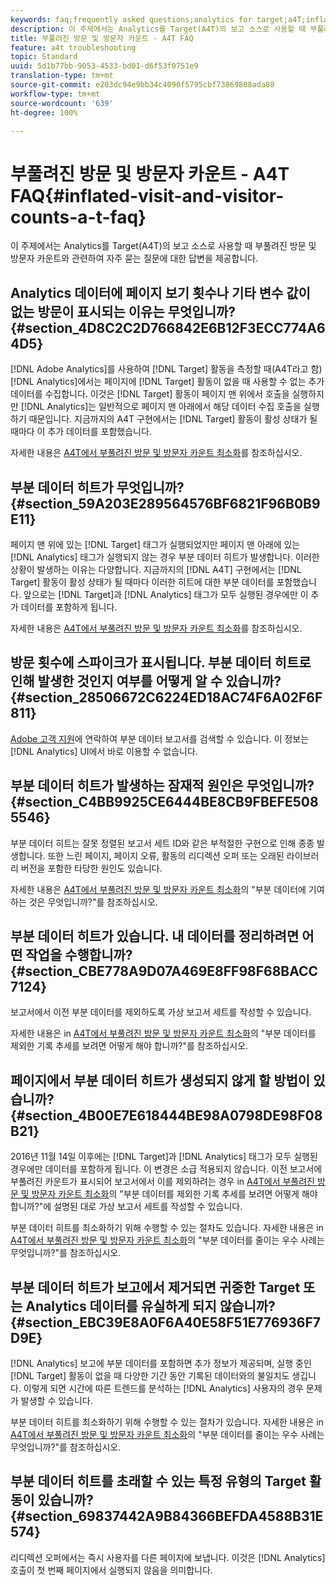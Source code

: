 ```yaml
---
keywords: faq;frequently asked questions;analytics for target;a4T;inflated;visit;visitor;partial hit;orphaned;orphan;partial-hit
description: 이 주제에서는 Analytics를 Target(A4T)의 보고 소스로 사용할 때 부풀려진 방문 및 방문자 카운트와 관련하여 자주 묻는 질문에 대한 답변을 제공합니다.
title: 부풀려진 방문 및 방문자 카운트 - A4T FAQ
feature: a4t troubleshooting
topic: Standard
uuid: 5d1b77bb-9053-4533-bd01-d6f53f0751e9
translation-type: tm+mt
source-git-commit: e203dc94e9bb34c4090f5795cbf73869808ada88
workflow-type: tm+mt
source-wordcount: '639'
ht-degree: 100%

---
```



# 부풀려진 방문 및 방문자 카운트 - A4T FAQ{#inflated-visit-and-visitor-counts-a-t-faq}

이 주제에서는 Analytics를 Target(A4T)의 보고 소스로 사용할 때 부풀려진 방문 및 방문자 카운트와 관련하여 자주 묻는 질문에 대한 답변을 제공합니다.

## Analytics 데이터에 페이지 보기 횟수나 기타 변수 값이 없는 방문이 표시되는 이유는 무엇입니까? {#section_4D8C2C2D766842E6B12F3ECC774A64D5}

[!DNL Adobe Analytics]를 사용하여 [!DNL Target] 활동을 측정할 때(A4T라고 함) [!DNL Analytics]에서는 페이지에 [!DNL Target] 활동이 없을 때 사용할 수 없는 추가 데이터를 수집합니다. 이것은 [!DNL Target] 활동이 페이지 맨 위에서 호출을 실행하지만 [!DNL Analytics]는 일반적으로 페이지 맨 아래에서 해당 데이터 수집 호출을 실행하기 때문입니다. 지금까지의 A4T 구현에서는 [!DNL Target] 활동이 활성 상태가 될 때마다 이 추가 데이터를 포함했습니다.

자세한 내용은 [A4T에서 부풀려진 방문 및 방문자 카운트 최소화](../../../c-integrating-target-with-mac/a4t/c-a4t-troubleshooting/minimizing-inflated-visit-and-visitor-counts-a4t.md#concept_A515C2DE126E44B6AD97754C2C6D5235)를 참조하십시오.

## 부분 데이터 히트가 무엇입니까? {#section_59A203E289564576BF6821F96B0B9E11}

페이지 맨 위에 있는 [!DNL Target] 태그가 실행되었지만 페이지 맨 아래에 있는 [!DNL Analytics] 태그가 실행되지 않는 경우 부분 데이터 히트가 발생합니다. 이러한 상황이 발생하는 이유는 다양합니다. 지금까지의 [!DNL A4T] 구현에서는 [!DNL Target] 활동이 활성 상태가 될 때마다 이러한 히트에 대한 부분 데이터를 포함했습니다. 앞으로는 [!DNL Target]과 [!DNL Analytics] 태그가 모두 실행된 경우에만 이 추가 데이터를 포함하게 됩니다.

자세한 내용은 [A4T에서 부풀려진 방문 및 방문자 카운트 최소화](../../../c-integrating-target-with-mac/a4t/c-a4t-troubleshooting/minimizing-inflated-visit-and-visitor-counts-a4t.md#concept_A515C2DE126E44B6AD97754C2C6D5235)를 참조하십시오.

## 방문 횟수에 스파이크가 표시됩니다. 부분 데이터 히트로 인해 발생한 것인지 여부를 어떻게 알 수 있습니까? {#section_28506672C6224ED18AC74F6A02F6F811}

[Adobe 고객 지원](../../../cmp-resources-and-contact-information.md#reference_ACA3391A00EF467B87930A450050077C)에 연락하여 부분 데이터 보고서를 검색할 수 있습니다. 이 정보는 [!DNL Analytics] UI에서 바로 이용할 수 없습니다.

## 부분 데이터 히트가 발생하는 잠재적 원인은 무엇입니까? {#section_C4BB9925CE6444BE8CB9FBEFE5085546}

부분 데이터 히트는 잘못 정렬된 보고서 세트 ID와 같은 부적절한 구현으로 인해 종종 발생합니다. 또한 느린 페이지, 페이지 오류, 활동의 리디렉션 오퍼 또는 오래된 라이브러리 버전을 포함한 타당한 원인도 있습니다.

자세한 내용은 [A4T에서 부풀려진 방문 및 방문자 카운트 최소화](../../../c-integrating-target-with-mac/a4t/c-a4t-troubleshooting/minimizing-inflated-visit-and-visitor-counts-a4t.md#concept_A515C2DE126E44B6AD97754C2C6D5235)의 &quot;부분 데이터에 기여하는 것은 무엇입니까?&quot;를 참조하십시오.

## 부분 데이터 히트가 있습니다. 내 데이터를 정리하려면 어떤 작업을 수행합니까? {#section_CBE778A9D07A469E8FF98F68BACC7124}

보고서에서 이전 부분 데이터를 제외하도록 가상 보고서 세트를 작성할 수 있습니다.

자세한 내용은 in [A4T에서 부풀려진 방문 및 방문자 카운트 최소화](../../../c-integrating-target-with-mac/a4t/c-a4t-troubleshooting/minimizing-inflated-visit-and-visitor-counts-a4t.md#concept_A515C2DE126E44B6AD97754C2C6D5235)의 &quot;부분 데이터를 제외한 기록 추세를 보려면 어떻게 해야 합니까?&quot;를 참조하십시오.

## 페이지에서 부분 데이터 히트가 생성되지 않게 할 방법이 있습니까? {#section_4B00E7E618444BE98A0798DE98F08B21}

2016년 11월 14일 이후에는 [!DNL Target]과 [!DNL Analytics] 태그가 모두 실행된 경우에만 데이터를 포함하게 됩니다. 이 변경은 소급 적용되지 않습니다. 이전 보고서에 부풀려진 카운트가 표시되어 보고서에서 이를 제외하려는 경우 in [A4T에서 부풀려진 방문 및 방문자 카운트 최소화](../../../c-integrating-target-with-mac/a4t/c-a4t-troubleshooting/minimizing-inflated-visit-and-visitor-counts-a4t.md#concept_A515C2DE126E44B6AD97754C2C6D5235)의 &quot;부분 데이터를 제외한 기록 추세를 보려면 어떻게 해야 합니까?&quot;에 설명된 대로 가상 보고서 세트를 작성할 수 있습니다.

부분 데이터 히트를 최소화하기 위해 수행할 수 있는 절차도 있습니다. 자세한 내용은 in [A4T에서 부풀려진 방문 및 방문자 카운트 최소화](../../../c-integrating-target-with-mac/a4t/c-a4t-troubleshooting/minimizing-inflated-visit-and-visitor-counts-a4t.md#concept_A515C2DE126E44B6AD97754C2C6D5235)의 &quot;부분 데이터를 줄이는 우수 사례는 무엇입니까?&quot;를 참조하십시오.

## 부분 데이터 히트가 보고에서 제거되면 귀중한 Target 또는 Analytics 데이터를 유실하게 되지 않습니까? {#section_EBC39E8A0F6A40E58F51E776936F7D9E}

[!DNL Analytics] 보고에 부분 데이터를 포함하면 추가 정보가 제공되며, 실행 중인 [!DNL Target] 활동이 없을 때 다양한 기간 동안 기록된 데이터와의 불일치도 생깁니다. 이렇게 되면 시간에 따른 트렌드를 분석하는 [!DNL Analytics] 사용자의 경우 문제가 발생할 수 있습니다.

부분 데이터 히트를 최소화하기 위해 수행할 수 있는 절차가 있습니다. 자세한 내용은 in [A4T에서 부풀려진 방문 및 방문자 카운트 최소화](../../../c-integrating-target-with-mac/a4t/c-a4t-troubleshooting/minimizing-inflated-visit-and-visitor-counts-a4t.md#concept_A515C2DE126E44B6AD97754C2C6D5235)의 &quot;부분 데이터를 줄이는 우수 사례는 무엇입니까?&quot;를 참조하십시오.

## 부분 데이터 히트를 초래할 수 있는 특정 유형의 Target 활동이 있습니까? {#section_69837442A9B84366BEFDA4588B31E574}

리디렉션 오퍼에서는 즉시 사용자를 다른 페이지에 보냅니다. 이것은 [!DNL Analytics] 호출이 첫 번째 페이지에서 실행되지 않음을 의미합니다.
